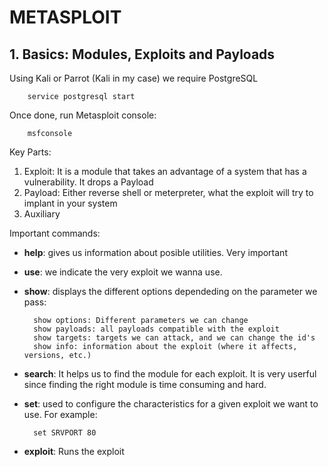 # METASPLOIT

## 1. Basics: Modules, Exploits and Payloads

Using Kali or Parrot (Kali in my case) we require PostgreSQL 

        service postgresql start

Once done, run Metasploit console:

        msfconsole

Key Parts:

1. Exploit: It is a module that takes an advantage of a system that has a vulnerability. It drops a Payload
2. Payload: Either reverse shell or meterpreter, what the exploit will try to implant in your system
3. Auxiliary


Important commands:
- **help**: gives us information about posible utilities. Very important
- **use**: we indicate the very exploit we wanna use.
- **show**: displays the different options dependeding on the parameter we pass:

        show options: Different parameters we can change
        show payloads: all payloads compatible with the exploit
        show targets: targets we can attack, and we can change the id's
        show info: information about the exploit (where it affects, versions, etc.)

- **search**: It helps us to find the module for each exploit. It is very userful since finding the right module is time consuming and hard.

- **set**: used to configure the characteristics for a given exploit we want to use. For example:

        set SRVPORT 80

- **exploit**: Runs the exploit 




